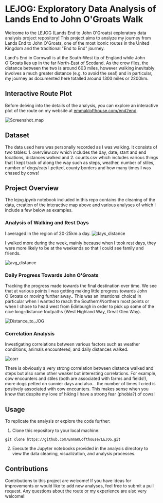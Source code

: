 # LEJOG: Exploratory Data Analysis of Lands End to John O'Groats Walk

Welcome to the LEJOG (Lands End to John O'Groats) exploratory data analysis project repository! 
This project aims to analyze my journey from Lands End to John O'Groats, one 
of the most iconic routes in the United Kingdom and the traditional "End to 
End" journey. 

Land's End in Cornwall is at the South-West tip of England while John O'Groats 
lies up in the far North-East of Scotland. As the crow flies, the distance 
between the two is around 603 miles, however walking inevitably involves a 
much greater distance (e.g. to avoid the sea!) and in particular, my journey 
as documented here totalled around 1300 miles or 2200km. 

## Interactive Route Plot
Before delving into the details of the analysis, you can explore an 
interactive plot of the route on my website at [emmaklofthouse.com/end2end](http://emmaklofthouse.com/end2end).

![Screenshot_map](https://github.com/EmmaKLofthouse/LEJOG/assets/18194748/697d1c2d-4eab-40c4-adfe-64aa24038de2)

## Dataset
The data used here was personally recorded as I was walking. It consists of two tables: 1. overview.csv which includes the day, date, start and end locations, distances walked and 2. counts.csv which includes various things that I kept track of along the way such as steps, weather, number of stiles, number of dogs/cats I petted, county borders and how many times I was chased by cows!

## Project Overview

The lejog.ipynb notebook included in this repo contains the cleaning of the data, creation of the interactive map above and various analyses of which I include a few below as examples. 

### Analysis of Walking and Rest Days

I averaged in the region of 20-25km a day.
![days_distance](https://github.com/EmmaKLofthouse/LEJOG/assets/18194748/ccb9f3c7-f1f4-45e6-8dcf-e7ec434976dd)

I walked more during the week, mainly because when I took rest days, they were more likely to be at the weekends so that I could see family and friends.

![avg_distance](https://github.com/EmmaKLofthouse/LEJOG/assets/18194748/1ac8738f-b781-4cb4-bef1-c3363c2cba26)


### Daily Progress Towards John O'Groats
 Tracking the progress made towards the final destination over time. We see that at various points I was getting making little progress towards John O'Groats or moving further away.. This was an intentional choice! In particular when I wanted to reach the Southern/Northern most points or when I chose to head west from Edinburgh in order to pick up some of the nice long-distance footpaths (West Highland Way, Great Glen Way).
 
![Distance_to_JOG](https://github.com/EmmaKLofthouse/LEJOG/assets/18194748/b694551d-de81-433e-89b3-94d86dae39a5)


### Correlation Analysis
 Investigating correlations between various factors such as weather conditions, animals encountered, and daily distances walked.

![corr](https://github.com/EmmaKLofthouse/LEJOG/assets/18194748/76236b86-87ba-463d-8163-8bc2d3c5acda)

There is obviously a very strong correlation between distance walked and steps but also some other weaker but interesting correlations. For example, cow encounters and stiles (both are associated with farms and fields!), more dogs petted on sunnier days and also... the number of times I cried is positvely associated with cow encounters. This makes sense when you know that despite my love of hiking I have a strong fear (phobia?) of cows!


## Usage

To replicate the analysis or explore the code further:

1. Clone this repository to your local machine.
```
git clone https://github.com/EmmaKLofthouse/LEJOG.git
```
2. Execute the Jupyter notebooks provided in the analysis directory to view the data cleaning, visualization, and analysis processes.

## Contributions

Contributions to this project are welcome! If you have ideas for 
improvements or would like to add new analyses, feel free to submit a pull 
request. 
Any questions about the route or my experience are also very welcome!
